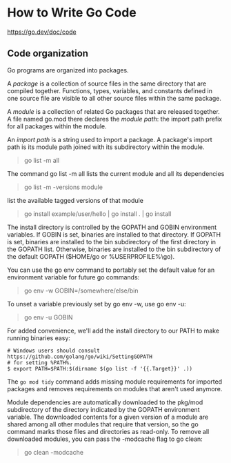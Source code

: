# How to Write Go Code
https://go.dev/doc/code

## Code organization

Go programs are organized into packages. 

A *package* is a collection of source files in the same directory that are compiled together. Functions, types, variables, and constants defined in one source file are visible to all other source files within the same package.

A *module* is a collection of related Go packages that are released together. A file named go.mod there declares the *module path*: the import path prefix for all packages within the module.

An *import path* is a string used to import a package. A package's import path is its module path joined with its subdirectory within the module. 

> go list -m all

The command go list -m all lists the current module and all its dependencies

> go list -m -versions module

list the available tagged versions of that module

> go install example/user/hello  | go install . | go install

The install directory is controlled by the GOPATH and GOBIN environment variables. If GOBIN is set, binaries are installed to that directory. If GOPATH is set, binaries are installed to the bin subdirectory of the first directory in the GOPATH list. Otherwise, binaries are installed to the bin subdirectory of the default GOPATH ($HOME/go or %USERPROFILE%\go).


You can use the go env command to portably set the default value for an environment variable for future go commands:
> go env -w GOBIN=/somewhere/else/bin

To unset a variable previously set by go env -w, use go env -u:
> go env -u GOBIN


For added convenience, we'll add the install directory to our PATH to make running binaries easy:
```
# Windows users should consult https://github.com/golang/go/wiki/SettingGOPATH
# for setting %PATH%.
$ export PATH=$PATH:$(dirname $(go list -f '{{.Target}}' .))
```

The `go mod tidy` command adds missing module requirements for imported packages and removes requirements on modules that aren't used anymore.


Module dependencies are automatically downloaded to the pkg/mod subdirectory of the directory indicated by the GOPATH environment variable. The downloaded contents for a given version of a module are shared among all other modules that require that version, so the go command marks those files and directories as read-only. To remove all downloaded modules, you can pass the -modcache flag to go clean:

> go clean -modcache
